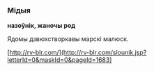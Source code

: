 ### Мідыя
**назоўнік, жаночы род**

Ядомы дзвюхстворкавы марскі малюск.

<a rel="author">[http://rv-blr.com/](http://rv-blr.com/slounik.jsp?letterId=0&maskId=0&pageId=1683)</a>
